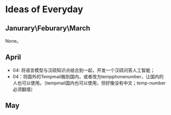 # Ideas of Everyday

## Janurary\Feburary\March

None。

## April

* 04: 将语言模型与汉硕知识点结合到一起，开发一个汉硕问答人工智能；
* 04：将国外的Tempmail搬到国内，或者改为tempphonenumber，让国内的人也可以使用。（tempmail国内也可以使用，但好像没有中文；temp-number必须翻墙）

## May
